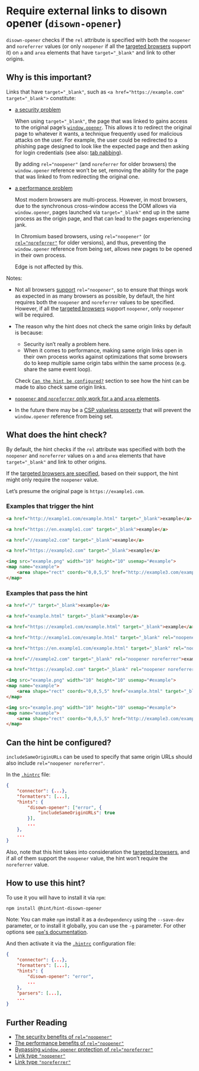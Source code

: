 # Require external links to disown opener (`disown-opener`)

`disown-opener` checks if the `rel` attribute is specified with both
the `noopener` and `noreferrer` values (or only `noopener` if all the
[targeted browsers](../index.md#browser-configuration) support it) on
`a` and `area` elements that have `target="_blank"` and link to other
origins.

## Why is this important?

Links that have `target="_blank"`, such as
`<a href="https://example.com" target="_blank">` constitute:

* [a security problem][security problem]

  When using `target="_blank"`, the page that was linked to gains
  access to the original page’s [`window.opener`][window.opener].
  This allows it to redirect the original page to whatever it wants,
  a technique frequently used for malicious attacks on the user.
  For example, the user could be redirected to a phishing page
  designed to look like the expected page and then asking for login
  credentials (see also: [tab nabbing][tab nabbing]).

  By adding `rel="noopener"` (and `noreferrer` for older browsers)
  the `window.opener` reference won’t be set, removing the ability
  for the page that was linked to from redirecting the original one.

* [a performance problem][performance problem]

  Most modern browsers are multi-process. However, in most browsers,
  due to the synchronous cross-window access the DOM allows via
  `window.opener`, pages launched via `target="_blank"` end up in
  the same process as the origin page, and that can lead to the pages
  experiencing jank.

  In Chromium based browsers, using `rel="noopener"` (or
  [`rel="noreferrer"`][noreferrer chromium] for older versions),
  and thus, preventing the `window.opener` reference from being set,
  allows new pages to be opened in their own process.

  Edge is not affected by this.

Notes:

* Not all browsers [support][noopener support] `rel="noopener"`,
  so to ensure that things work as expected in as many
  browsers as possible, by default, the hint requires both the
  `noopener` and `noreferrer` values to be specified. However,
  if all the [targeted browsers](../index.md#browser-configuration)
  support `noopener`, only `noopener` will be required.

* The reason why the hint does not check the same origin links by
  default is because:

  * Security isn’t really a problem here.
  * When it comes to performance, making same origin links open in
    their own process works against optimizations that some
    browsers do to keep multiple same origin tabs within
    the same process (e.g. share the same event loop).

  Check [`Can the hint be configured?`](#can-the-hint-be-configured)
  section to see how the hint can be made to also check same origin
  links.

* [`noopener` and `noreferrer` only work for `a` and `area`
  elements][html5sec].

* In the future there may be a [CSP valueless property][csp valueless
  property] that will prevent the `window.opener` reference
  from being set.

## What does the hint check?

By default, the hint checks if the `rel` attribute was specified with
both the `noopener` and `noreferrer` values on `a` and `area` elements
that have `target="_blank"` and link to other origins.

If the [targeted browsers are specified](#can-the-hint-be-configured),
based on their support, the hint might only require the `noopener`
value.

Let’s presume the original page is `https://example1.com`.

### Examples that **trigger** the hint

```html
<a href="http://example1.com/example.html" target="_blank">example</a>
```

```html
<a href="https://en.example1.com" target="_blank">example</a>
```

```html
<a href="//example2.com" target="_blank">example</a>
```

```html
<a href="https://example2.com" target="_blank">example</a>
```

```html
<img src="example.png" width="10" height="10" usemap="#example">
<map name="example">
    <area shape="rect" coords="0,0,5,5" href="http://example3.com/example.html" target="_blank">
</map>
```

### Examples that **pass** the hint

```html
<a href="/" target="_blank">example</a>
```

```html
<a href="example.html" target="_blank">example</a>
```

```html
<a href="https://example1.com/example.html" target="_blank">example</a>
```

```html
<a href="http://example1.com/example.html" target="_blank" rel="noopener noreferrer">example</a>
```

```html
<a href="https://en.example1.com/example.html" target="_blank" rel="noopener noreferrer">example</a>
```

```html
<a href="//example2.com" target="_blank" rel="noopener noreferrer">example</a>
```

```html
<a href="https://example2.com" target="_blank" rel="noopener noreferrer">example</a>
```

```html
<img src="example.png" width="10" height="10" usemap="#example">
<map name="example">
    <area shape="rect" coords="0,0,5,5" href="example.html" target="_blank">
</map>
```

```html
<img src="example.png" width="10" height="10" usemap="#example">
<map name="example">
    <area shape="rect" coords="0,0,5,5" href="http://example3.com/example.html" target="_blank" rel="noopener noreferrer">
</map>
```

## Can the hint be configured?

`includeSameOriginURLs` can be used to specify that same origin URLs
should also include `rel="noopener noreferrer"`.

In the [`.hintrc`][hintrc] file:

```json
{
    "connector": {...},
    "formatters": [...],
    "hints": {
        "disown-opener": ["error", {
            "includeSameOriginURLs": true
        }],
        ...
    },
    ...
}
```

Also, note that this hint takes into consideration the [targeted
browsers](../index.md#browser-configuration), and if all of them
support the `noopener` value, the hint won’t require the `noreferrer`
value.

## How to use this hint?

To use it you will have to install it via `npm`:

```bash
npm install @hint/hint-disown-opener
```

Note: You can make `npm` install it as a `devDependency` using the
`--save-dev` parameter, or to install it globally, you can use the
`-g` parameter. For other options see [`npm`'s
documentation](https://docs.npmjs.com/cli/install).

And then activate it via the [`.hintrc`][hintrc] configuration file:

```json
{
    "connector": {...},
    "formatters": [...],
    "hints": {
        "disown-opener": "error",
        ...
    },
    "parsers": [...],
    ...
}
```

## Further Reading

* [The security benefits of `rel="noopener"`][security problem]
* [The performance benefits of `rel="noopener"`][performance problem]
* [Bypassing `window.opener` protection of `rel="noreferrer"`][html5sec]
* [Link type `"noopener"`](https://html.spec.whatwg.org/#link-type-noopener)
* [Link type `"noreferrer"`](https://html.spec.whatwg.org/#link-type-noreferrer)

<!-- Link labels: -->

[csp valueless property]: https://github.com/w3c/webappsec/issues/139
[html5sec]: https://html5sec.org/#143
[noopener support]: http://caniuse.com/#feat=rel-noopener
[noreferrer chromium]: https://blog.chromium.org/2009/12/links-that-open-in-new-processes.html
[performance problem]: https://jakearchibald.com/2016/performance-benefits-of-rel-noopener/
[security problem]: https://mathiasbynens.github.io/rel-noopener/
[hintrc]: https://webhint.io/docs/user-guide/configuring-webhint/summary/
[tab nabbing]: http://www.azarask.in/blog/post/a-new-type-of-phishing-attack/
[window.opener]: https://developer.mozilla.org/en-US/docs/Web/API/Window/opener
